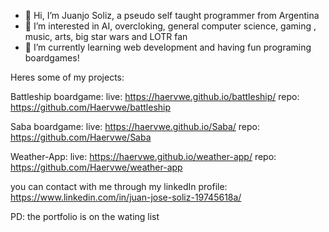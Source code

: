 - 👋 Hi, I’m Juanjo Soliz, a pseudo self taught programmer from Argentina
- 👀 I’m interested in AI, overcloking, general computer science, gaming , music, arts, big star wars and  LOTR fan
- 🌱 I’m currently learning web development and having fun programing boardgames!

Heres some of my projects: 

Battleship boardgame: 
  live: https://haervwe.github.io/battleship/
  repo: https://github.com/Haervwe/battleship
  
Saba boardgame: 
  live: https://haervwe.github.io/Saba/
  repo: https://github.com/Haervwe/Saba
  
Weather-App:
    live: https://haervwe.github.io/weather-app/
    repo: https://github.com/Haervwe/weather-app
    
you can contact with me through my linkedIn profile: https://www.linkedin.com/in/juan-jose-soliz-19745618a/

PD: the portfolio is on the wating list

<!---
Haervwe/Haervwe is a ✨ special ✨ repository because its `README.md` (this file) appears on your GitHub profile.
You can click the Preview link to take a look at your changes.
--->
